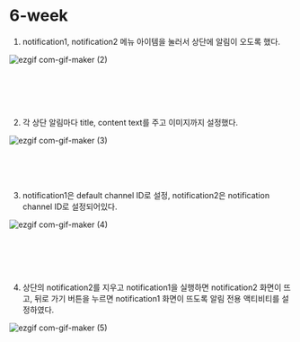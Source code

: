 # 6-week

1. notification1, notification2 메뉴 아이템을 눌러서 상단에 알림이 오도록 했다.<br>

![ezgif com-gif-maker (2)](https://user-images.githubusercontent.com/68210266/109484408-be02d480-7ac3-11eb-8082-390fa63006b3.gif)

<br><br>

<br>

2. 각 상단 알림마다 title, content text를 주고 이미지까지 설정했다. <br>

![ezgif com-gif-maker (3)](https://user-images.githubusercontent.com/68210266/109484413-bf340180-7ac3-11eb-8643-aba273afede4.gif)

<br><br><br>

3. notification1은 default channel ID로 설정, notification2은 notification channel ID로 설정되어있다. <br>

![ezgif com-gif-maker (4)](https://user-images.githubusercontent.com/68210266/109484415-bfcc9800-7ac3-11eb-9051-a6d648e16c66.gif)

<br>

<br><br>

4. 상단의 notification2를 지우고 notification1을 실행하면 notification2 화면이 뜨고, 뒤로 가기 버튼을 누르면 notification1 화면이 뜨도록 알림 전용 액티비티를 설정하였다. <br>

![ezgif com-gif-maker (5)](https://user-images.githubusercontent.com/68210266/109484417-c0652e80-7ac3-11eb-8c1e-056cf0c05451.gif)
